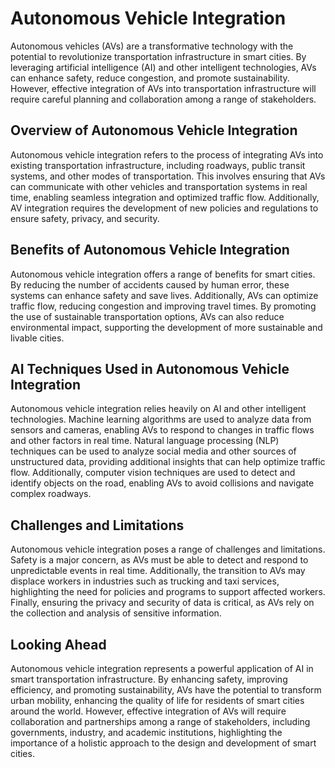 Autonomous Vehicle Integration
====================================================================================================

Autonomous vehicles (AVs) are a transformative technology with the potential to revolutionize transportation infrastructure in smart cities. By leveraging artificial intelligence (AI) and other intelligent technologies, AVs can enhance safety, reduce congestion, and promote sustainability. However, effective integration of AVs into transportation infrastructure will require careful planning and collaboration among a range of stakeholders.

Overview of Autonomous Vehicle Integration
------------------------------------------

Autonomous vehicle integration refers to the process of integrating AVs into existing transportation infrastructure, including roadways, public transit systems, and other modes of transportation. This involves ensuring that AVs can communicate with other vehicles and transportation systems in real time, enabling seamless integration and optimized traffic flow. Additionally, AV integration requires the development of new policies and regulations to ensure safety, privacy, and security.

Benefits of Autonomous Vehicle Integration
------------------------------------------

Autonomous vehicle integration offers a range of benefits for smart cities. By reducing the number of accidents caused by human error, these systems can enhance safety and save lives. Additionally, AVs can optimize traffic flow, reducing congestion and improving travel times. By promoting the use of sustainable transportation options, AVs can also reduce environmental impact, supporting the development of more sustainable and livable cities.

AI Techniques Used in Autonomous Vehicle Integration
----------------------------------------------------

Autonomous vehicle integration relies heavily on AI and other intelligent technologies. Machine learning algorithms are used to analyze data from sensors and cameras, enabling AVs to respond to changes in traffic flows and other factors in real time. Natural language processing (NLP) techniques can be used to analyze social media and other sources of unstructured data, providing additional insights that can help optimize traffic flow. Additionally, computer vision techniques are used to detect and identify objects on the road, enabling AVs to avoid collisions and navigate complex roadways.

Challenges and Limitations
--------------------------

Autonomous vehicle integration poses a range of challenges and limitations. Safety is a major concern, as AVs must be able to detect and respond to unpredictable events in real time. Additionally, the transition to AVs may displace workers in industries such as trucking and taxi services, highlighting the need for policies and programs to support affected workers. Finally, ensuring the privacy and security of data is critical, as AVs rely on the collection and analysis of sensitive information.

Looking Ahead
-------------

Autonomous vehicle integration represents a powerful application of AI in smart transportation infrastructure. By enhancing safety, improving efficiency, and promoting sustainability, AVs have the potential to transform urban mobility, enhancing the quality of life for residents of smart cities around the world. However, effective integration of AVs will require collaboration and partnerships among a range of stakeholders, including governments, industry, and academic institutions, highlighting the importance of a holistic approach to the design and development of smart cities.
